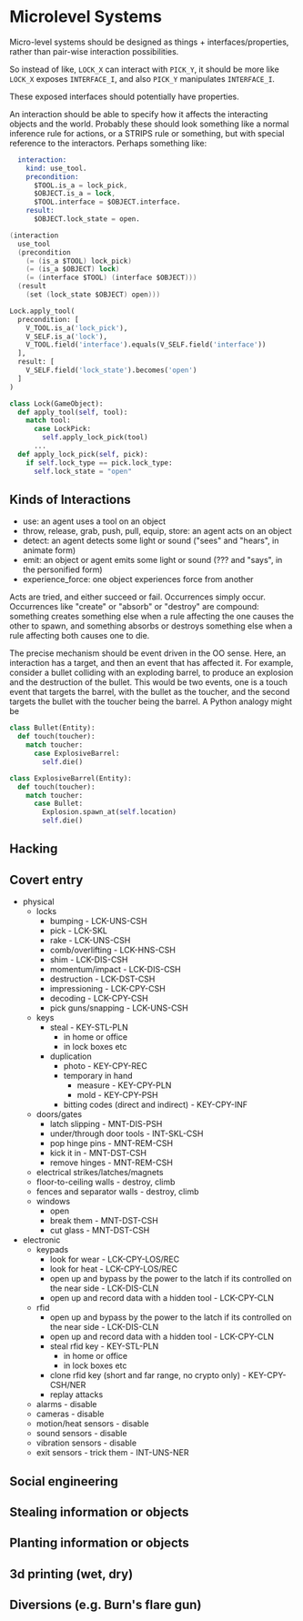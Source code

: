 # Microlevel Systems

Micro-level systems should be designed as things + interfaces/properties, rather than pair-wise interaction possibilities.

So instead of like, `LOCK_X` can interact with `PICK_Y`, it should be more like `LOCK_X` exposes `INTERFACE_I`, and also `PICK_Y` manipulates `INTERFACE_I`.

These exposed interfaces should potentially have properties.

An interaction should be able to specify how it affects the interacting objects and the world. Probably these should look something like a normal inference rule for actions, or a STRIPS rule or something, but with special reference to the interactors. Perhaps something like:

```s
  interaction:
    kind: use_tool.
    precondition:
      $TOOL.is_a = lock_pick,
      $OBJECT.is_a = lock,
      $TOOL.interface = $OBJECT.interface.
    result:
      $OBJECT.lock_state = open.
```

```s
(interaction
  use_tool
  (precondition
    (= (is_a $TOOL) lock_pick)
    (= (is_a $OBJECT) lock)
    (= (interface $TOOL) (interface $OBJECT)))
  (result
    (set (lock_state $OBJECT) open)))
```

```python
Lock.apply_tool(
  precondition: [
    V_TOOL.is_a('lock_pick'),
    V_SELF.is_a('lock'),
    V_TOOL.field('interface').equals(V_SELF.field('interface'))
  ],
  result: [
    V_SELF.field('lock_state').becomes('open')
  ]
)

class Lock(GameObject):
  def apply_tool(self, tool):
    match tool:
      case LockPick:
        self.apply_lock_pick(tool)
      ...
  def apply_lock_pick(self, pick):
    if self.lock_type == pick.lock_type:
      self.lock_state = "open"
```

## Kinds of Interactions

- use: an agent uses a tool on an object
- throw, release, grab, push, pull, equip, store: an agent acts on an object
- detect: an agent detects some light or sound ("sees" and "hears", in animate form)
- emit: an object or agent emits some light or sound (??? and "says", in the personified form)
- experience_force: one object experiences force from another

Acts are tried, and either succeed or fail. Occurrences simply occur. Occurrences like "create"
or "absorb" or "destroy" are compound: something creates something else when a rule affecting the one causes
the other to spawn, and something absorbs or destroys something else when a rule affecting both causes one
to die.

The precise mechanism should be event driven in the OO sense. Here, an interaction has a target, and then an
event that has affected it. For example, consider a bullet colliding with an exploding barrel, to produce an
explosion and the destruction of the bullet. This would be two events, one is a touch event that targets the
barrel, with the bullet as the toucher, and the second targets the bullet with the toucher being the barrel.
A Python analogy might be

```python
class Bullet(Entity):
  def touch(toucher):
    match toucher:
      case ExplosiveBarrel:
        self.die()

class ExplosiveBarrel(Entity):
  def touch(toucher):
    match toucher:
      case Bullet:
        Explosion.spawn_at(self.location)
        self.die()
```

## Hacking

## Covert entry

- physical
  - locks
    - bumping - LCK-UNS-CSH
    - pick - LCK-SKL
    - rake - LCK-UNS-CSH
    - comb/overlifting - LCK-HNS-CSH
    - shim - LCK-DIS-CSH
    - momentum/impact - LCK-DIS-CSH
    - destruction - LCK-DST-CSH
    - impressioning - LCK-CPY-CSH
    - decoding - LCK-CPY-CSH
    - pick guns/snapping - LCK-UNS-CSH
  - keys
    - steal - KEY-STL-PLN
      - in home or office
      - in lock boxes etc
    - duplication
      - photo - KEY-CPY-REC
      - temporary in hand
        - measure - KEY-CPY-PLN
        - mold - KEY-CPY-PSH
      - bitting codes (direct and indirect) - KEY-CPY-INF
  - doors/gates
    - latch slipping - MNT-DIS-PSH
    - under/through door tools - INT-SKL-CSH
    - pop hinge pins - MNT-REM-CSH
    - kick it in - MNT-DST-CSH
    - remove hinges - MNT-REM-CSH
  - electrical strikes/latches/magnets
  - floor-to-ceiling walls - destroy, climb
  - fences and separator walls - destroy, climb
  - windows
    - open
    - break them - MNT-DST-CSH
    - cut glass - MNT-DST-CSH
- electronic
  - keypads
    - look for wear - LCK-CPY-LOS/REC
    - look for heat - LCK-CPY-LOS/REC
    - open up and bypass by the power to the latch if its controlled on the near side - LCK-DIS-CLN
    - open up and record data with a hidden tool - LCK-CPY-CLN
  - rfid
    - open up and bypass by the power to the latch if its controlled on the near side - LCK-DIS-CLN
    - open up and record data with a hidden tool - LCK-CPY-CLN
    - steal rfid key - KEY-STL-PLN
      - in home or office
      - in lock boxes etc
    - clone rfid key (short and far range, no crypto only) - KEY-CPY-CSH/NER
    - replay attacks
  - alarms - disable
  - cameras - disable
  - motion/heat sensors - disable
  - sound sensors - disable
  - vibration sensors - disable
  - exit sensors - trick them - INT-UNS-NER

## Social engineering

## Stealing information or objects

## Planting information or objects

## 3d printing (wet, dry)

## Diversions (e.g. Burn's flare gun)
